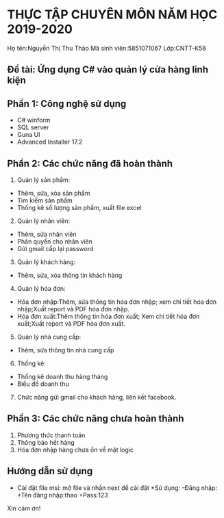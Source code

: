 # THỰC TẬP CHUYÊN MÔN NĂM HỌC 2019-2020
Họ tên:Nguyễn Thị Thu Thảo
Mã sinh viên:5851071067
Lớp:CNTT-K58
## Đề tài: Ứng dụng C# vào quản lý cửa hàng linh kiện
## Phần 1: Công nghệ sử dụng
- C# winform
- SQL server
- Guna UI
- Advanced Installer 17.2
## Phần 2: Các chức năng đã hoàn thành
1. Quản lý sản phẩm:
- Thêm, sửa, xóa sản phẩm
- Tìm kiếm sản phẩm
- Thống kê số lượng sản phẩm, xuất file excel
2. Quản lý nhân viên:
- Thêm, sửa nhân viên
- Phân quyền cho nhân viên
- Gửi gmail cấp lại password
3. Quản lý khách hàng:
- Thêm, sửa, xóa thông tin khách hàng
4. Quản lý hóa đơn:
- Hóa đơn nhập:Thêm, sửa thông tin hóa đơn nhập; xem chi tiết hóa đơn nhập;Xuất report và PDF hóa đơn nhập.
- Hóa đơn xuất:Thêm thông tin hóa đơn xuất; Xem chi tiết hóa đơn xuất;Xuất report và PDF hóa đơn xuất.
5. Quản lý nhà cung cấp:
- Thêm, sửa thông tin nhà cung cấp
6. Thống kê:
- Thống kê doanh thu hàng tháng
- Biểu đồ doanh thu
7. Chức năng gửi gmail cho khách hàng, liên kết facebook.
## Phần 3: Các chức năng chưa hoàn thành
1. Phương thức thanh toán
2. Thông báo hết hàng
3. Hóa đơn nhập hàng chưa ổn về mặt logic

## Hướng dẫn sử dụng
- Cài đặt file msi: mở file và nhấn next để cài đặt
*Sử dụng:
-Đăng nhập: 
+Tên đăng nhập:thao
+Pass:123

Xin cảm ơn!
